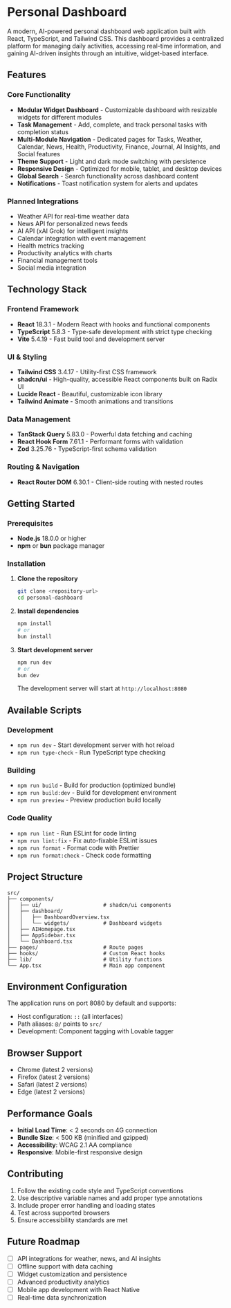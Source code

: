 # Personal Dashboard

A modern, AI-powered personal dashboard web application built with React, TypeScript, and Tailwind CSS. This dashboard provides a centralized platform for managing daily activities, accessing real-time information, and gaining AI-driven insights through an intuitive, widget-based interface.

## Features

### Core Functionality
- **Modular Widget Dashboard** - Customizable dashboard with resizable widgets for different modules
- **Task Management** - Add, complete, and track personal tasks with completion status
- **Multi-Module Navigation** - Dedicated pages for Tasks, Weather, Calendar, News, Health, Productivity, Finance, Journal, AI Insights, and Social features
- **Theme Support** - Light and dark mode switching with persistence
- **Responsive Design** - Optimized for mobile, tablet, and desktop devices
- **Global Search** - Search functionality across dashboard content
- **Notifications** - Toast notification system for alerts and updates

### Planned Integrations
- Weather API for real-time weather data
- News API for personalized news feeds
- AI API (xAI Grok) for intelligent insights
- Calendar integration with event management
- Health metrics tracking
- Productivity analytics with charts
- Financial management tools
- Social media integration

## Technology Stack

### Frontend Framework
- **React** 18.3.1 - Modern React with hooks and functional components
- **TypeScript** 5.8.3 - Type-safe development with strict type checking
- **Vite** 5.4.19 - Fast build tool and development server

### UI & Styling
- **Tailwind CSS** 3.4.17 - Utility-first CSS framework
- **shadcn/ui** - High-quality, accessible React components built on Radix UI
- **Lucide React** - Beautiful, customizable icon library
- **Tailwind Animate** - Smooth animations and transitions

### Data Management
- **TanStack Query** 5.83.0 - Powerful data fetching and caching
- **React Hook Form** 7.61.1 - Performant forms with validation
- **Zod** 3.25.76 - TypeScript-first schema validation

### Routing & Navigation
- **React Router DOM** 6.30.1 - Client-side routing with nested routes

## Getting Started

### Prerequisites
- **Node.js** 18.0.0 or higher
- **npm** or **bun** package manager

### Installation

1. **Clone the repository**
   ```bash
   git clone <repository-url>
   cd personal-dashboard
   ```

2. **Install dependencies**
   ```bash
   npm install
   # or
   bun install
   ```

3. **Start development server**
   ```bash
   npm run dev
   # or
   bun dev
   ```
   
   The development server will start at `http://localhost:8080`

## Available Scripts

### Development
- `npm run dev` - Start development server with hot reload
- `npm run type-check` - Run TypeScript type checking

### Building
- `npm run build` - Build for production (optimized bundle)
- `npm run build:dev` - Build for development environment
- `npm run preview` - Preview production build locally

### Code Quality
- `npm run lint` - Run ESLint for code linting
- `npm run lint:fix` - Fix auto-fixable ESLint issues
- `npm run format` - Format code with Prettier
- `npm run format:check` - Check code formatting

## Project Structure

```
src/
├── components/
│   ├── ui/                    # shadcn/ui components
│   ├── dashboard/
│   │   ├── DashboardOverview.tsx
│   │   └── widgets/           # Dashboard widgets
│   ├── AIHomepage.tsx
│   ├── AppSidebar.tsx
│   └── Dashboard.tsx
├── pages/                     # Route pages
├── hooks/                     # Custom React hooks
├── lib/                       # Utility functions
└── App.tsx                    # Main app component
```

## Environment Configuration

The application runs on port 8080 by default and supports:
- Host configuration: `::` (all interfaces)
- Path aliases: `@/` points to `src/`
- Development: Component tagging with Lovable tagger

## Browser Support

- Chrome (latest 2 versions)
- Firefox (latest 2 versions)
- Safari (latest 2 versions)
- Edge (latest 2 versions)

## Performance Goals

- **Initial Load Time**: < 2 seconds on 4G connection
- **Bundle Size**: < 500 KB (minified and gzipped)
- **Accessibility**: WCAG 2.1 AA compliance
- **Responsive**: Mobile-first responsive design

## Contributing

1. Follow the existing code style and TypeScript conventions
2. Use descriptive variable names and add proper type annotations
3. Include proper error handling and loading states
4. Test across supported browsers
5. Ensure accessibility standards are met

## Future Roadmap

- [ ] API integrations for weather, news, and AI insights
- [ ] Offline support with data caching
- [ ] Widget customization and persistence
- [ ] Advanced productivity analytics
- [ ] Mobile app development with React Native
- [ ] Real-time data synchronization
